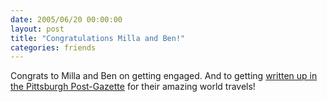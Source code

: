 ```yaml
---
date: 2005/06/20 00:00:00
layout: post
title: "Congratulations Milla and Ben!"
categories: friends
---
```


Congrats to Milla and Ben on getting engaged. And to getting [written up in the Pittsburgh Post-Gazette](http://www.post-gazette.com/pg/05170/522804.stm) for their amazing world travels!
